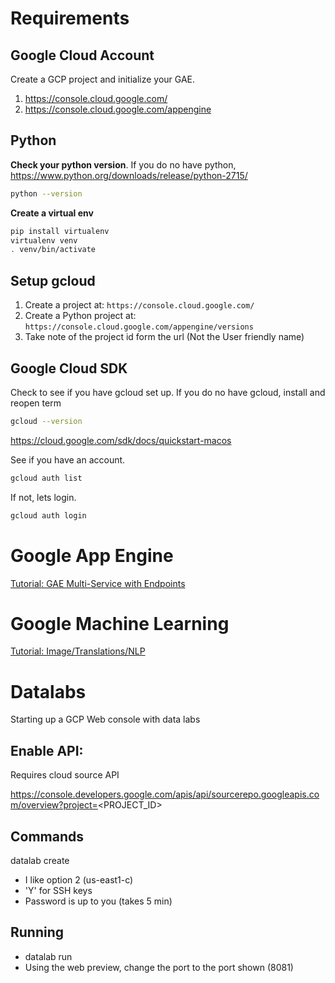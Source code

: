 
# Requirements

## Google Cloud Account
Create a GCP project and initialize your GAE.

1. https://console.cloud.google.com/
1. https://console.cloud.google.com/appengine

## Python
**Check your python version**. If you do no have python, https://www.python.org/downloads/release/python-2715/
```bash
python --version
```

**Create a virtual env**
```bash
pip install virtualenv
virtualenv venv
. venv/bin/activate
```

## Setup gcloud
1. Create a project at: `https://console.cloud.google.com/`
2. Create a Python project at: `https://console.cloud.google.com/appengine/versions`
3. Take note of the project id form the url (Not the User friendly name)

## Google Cloud SDK
Check to see if you have gcloud set up. If you do no have gcloud, install and reopen term
```bash
gcloud --version
```

https://cloud.google.com/sdk/docs/quickstart-macos


See if you have an account.
```bash
gcloud auth list
```

If not, lets login.

```bash
gcloud auth login
```


# Google App Engine
[Tutorial: GAE Multi-Service with Endpoints](gae/Readme.md)

# Google Machine Learning
[Tutorial: Image/Translations/NLP](ml/Readme.md)

# Datalabs
Starting up a GCP Web console with data labs

## Enable API:
Requires cloud source API 

https://console.developers.google.com/apis/api/sourcerepo.googleapis.com/overview?project=<PROJECT_ID>

## Commands
datalab create <my-name>
-  I like option 2 (us-east1-c)
- 'Y' for SSH keys
- Password is up to you (takes 5 min)

## Running
- datalab run <my-name>
- Using the web preview, change the port to the port shown (8081)

